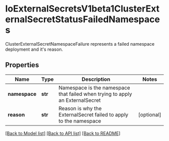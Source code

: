 # IoExternalSecretsV1beta1ClusterExternalSecretStatusFailedNamespaces

ClusterExternalSecretNamespaceFailure represents a failed namespace deployment and it's reason.
## Properties
Name | Type | Description | Notes
------------ | ------------- | ------------- | -------------
**namespace** | **str** | Namespace is the namespace that failed when trying to apply an ExternalSecret | 
**reason** | **str** | Reason is why the ExternalSecret failed to apply to the namespace | [optional] 

[[Back to Model list]](../README.md#documentation-for-models) [[Back to API list]](../README.md#documentation-for-api-endpoints) [[Back to README]](../README.md)


